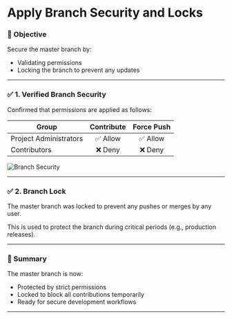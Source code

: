 # Apply Branch Security and Locks

### 🔹 Objective
Secure the master branch by:
- Validating permissions
- Locking the branch to prevent any updates

---

### ✅ 1. Verified Branch Security
Confirmed that permissions are applied as follows:

| Group                  | Contribute | Force Push |
|------------------------|:----------:|:----------:|
| Project Administrators | ✅ Allow   | ✅ Allow   |
| Contributors           | ❌ Deny    | ❌ Deny    |

![Branch Security](./screenshots/07_Branch_Security_Verified.png)

---

### ✅ 2. Branch Lock
The master branch was locked to prevent any pushes or merges by any user.

This is used to protect the branch during critical periods (e.g., production releases).

---

### 📌 Summary
The master branch is now:
- Protected by strict permissions
- Locked to block all contributions temporarily
- Ready for secure development workflows

---
